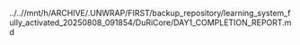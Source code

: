 ../..//mnt/h/ARCHIVE/.UNWRAP/FIRST/backup_repository/learning_system_fully_activated_20250808_091854/DuRiCore/DAY1_COMPLETION_REPORT.md